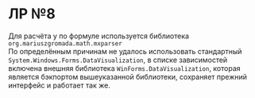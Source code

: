 # ЛР №8
Для расчёта y по формуле используется библиотека `org.mariuszgromada.math.mxparser`  
По определённым причинам не удалось использовать стандартный `System.Windows.Forms.DataVisualization`, в списке зависимостей включена внешняя библиотека `WinForms.DataVisualization`, которая является бэкпортом вышеуказанной библиотеки, сохраняет прежний интерфейс и работает так же.
